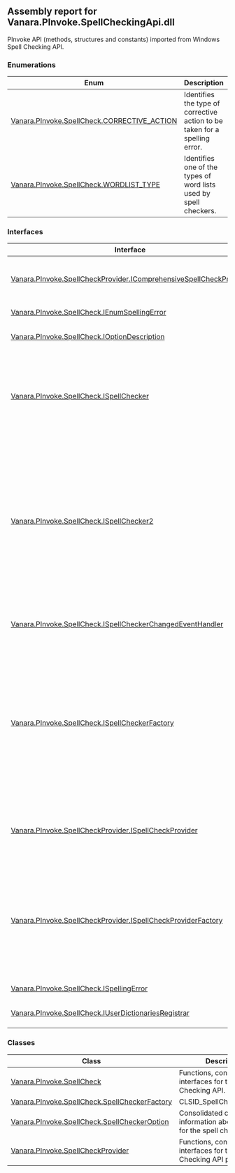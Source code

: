 ## Assembly report for Vanara.PInvoke.SpellCheckingApi.dll
PInvoke API (methods, structures and constants) imported from Windows Spell Checking API.
### Enumerations
Enum | Description | Values
---- | ---- | ----
[Vanara.PInvoke.SpellCheck.CORRECTIVE_ACTION](https://github.com/dahall/Vanara/search?l=C%23&q=CORRECTIVE_ACTION) | Identifies the type of corrective action to be taken for a spelling error. | CORRECTIVE_ACTION_NONE, CORRECTIVE_ACTION_GET_SUGGESTIONS, CORRECTIVE_ACTION_REPLACE, CORRECTIVE_ACTION_DELETE
[Vanara.PInvoke.SpellCheck.WORDLIST_TYPE](https://github.com/dahall/Vanara/search?l=C%23&q=WORDLIST_TYPE) | Identifies one of the types of word lists used by spell checkers. | WORDLIST_TYPE_IGNORE, WORDLIST_TYPE_ADD, WORDLIST_TYPE_EXCLUDE, WORDLIST_TYPE_AUTOCORRECT
### Interfaces
Interface | Description
---- | ----
[Vanara.PInvoke.SpellCheckProvider.IComprehensiveSpellCheckProvider](https://github.com/dahall/Vanara/search?l=C%23&q=IComprehensiveSpellCheckProvider) | Allows the provider to optionally support a more comprehensive spell checking functionality.
[Vanara.PInvoke.SpellCheck.IEnumSpellingError](https://github.com/dahall/Vanara/search?l=C%23&q=IEnumSpellingError) | An enumeration of the spelling errors.
[Vanara.PInvoke.SpellCheck.IOptionDescription](https://github.com/dahall/Vanara/search?l=C%23&q=IOptionDescription) | Represents the description of a spell checker option.
[Vanara.PInvoke.SpellCheck.ISpellChecker](https://github.com/dahall/Vanara/search?l=C%23&q=ISpellChecker) | <para>Represents a particular spell checker for a particular language.</para> <para>The <c>ISpellChecker</c> can be used to check text, get suggestions, update user dictionaries, and maintain options.</para>
[Vanara.PInvoke.SpellCheck.ISpellChecker2](https://github.com/dahall/Vanara/search?l=C%23&q=ISpellChecker2) | <para> Represents a particular spell checker for a particular language, with the added ability to remove words from the added words dictionary, or from the ignore list. </para> <para> The <c>ISpellChecker2</c> can also be used to check text, get suggestions, update user dictionaries, and maintain options, as can ISpellChecker from which it is derived. </para>
[Vanara.PInvoke.SpellCheck.ISpellCheckerChangedEventHandler](https://github.com/dahall/Vanara/search?l=C%23&q=ISpellCheckerChangedEventHandler) | Allows the caller to create a handler for notifications that the state of the speller has changed.
[Vanara.PInvoke.SpellCheck.ISpellCheckerFactory](https://github.com/dahall/Vanara/search?l=C%23&q=ISpellCheckerFactory) | <para> A factory for instantiating a spell checker (ISpellChecker) as well as providing functionality for determining which languages are supported. </para> <para> <c>ISpellCheckerFactory</c> is the starting point for clients of the Spell Checking API, which should be created as an in-proc COM Server as shown in the example below. </para>
[Vanara.PInvoke.SpellCheckProvider.ISpellCheckProvider](https://github.com/dahall/Vanara/search?l=C%23&q=ISpellCheckProvider) | Represents a particular spell checker provider for a particular language, to be used by the spell checking infrastructure.
[Vanara.PInvoke.SpellCheckProvider.ISpellCheckProviderFactory](https://github.com/dahall/Vanara/search?l=C%23&q=ISpellCheckProviderFactory) | <para> A factory for instantiating a spell checker (ISpellCheckProvider) as well as providing functionality for determining which languages are supported. </para> <para>This is instantiated by providers and used by the Spell Checking API.</para>
[Vanara.PInvoke.SpellCheck.ISpellingError](https://github.com/dahall/Vanara/search?l=C%23&q=ISpellingError) | Provides information about a spelling error.
[Vanara.PInvoke.SpellCheck.IUserDictionariesRegistrar](https://github.com/dahall/Vanara/search?l=C%23&q=IUserDictionariesRegistrar) | Manages the registration of user dictionaries.
### Classes
Class | Description
---- | ----
[Vanara.PInvoke.SpellCheck](https://github.com/dahall/Vanara/search?l=C%23&q=SpellCheck) | Functions, constants, and interfaces for the Spell Checking API.
[Vanara.PInvoke.SpellCheck.SpellCheckerFactory](https://github.com/dahall/Vanara/search?l=C%23&q=SpellCheckerFactory) | CLSID_SpellCheckerFactory
[Vanara.PInvoke.SpellCheck.SpellCheckerOption](https://github.com/dahall/Vanara/search?l=C%23&q=SpellCheckerOption) | Consolidated class holding information about options for the spell checker.
[Vanara.PInvoke.SpellCheckProvider](https://github.com/dahall/Vanara/search?l=C%23&q=SpellCheckProvider) | Functions, constants, and interfaces for the Spell Checking API provider.
